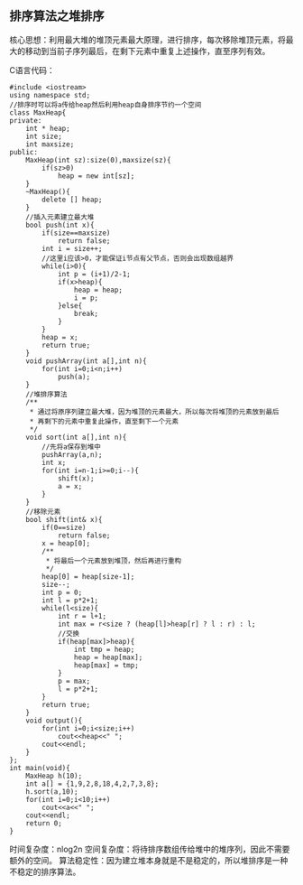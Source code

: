 ## 排序算法之堆排序 ##

核心思想：利用最大堆的堆顶元素最大原理，进行排序，每次移除堆顶元素，将最大的移动到当前子序列最后，在剩下元素中重复上述操作，直至序列有效。

C语言代码：

	#include <iostream>
	using namespace std;
	//排序时可以将a传给heap然后利用heap自身排序节约一个空间
	class MaxHeap{
	private:
	    int * heap;
	    int size;
	    int maxsize;
	public:
	    MaxHeap(int sz):size(0),maxsize(sz){
	        if(sz>0)
	            heap = new int[sz];
	    }
	    ~MaxHeap(){
	        delete [] heap;
	    }
	    //插入元素建立最大堆
	    bool push(int x){
	        if(size==maxsize)
	            return false;
	        int i = size++;
	        //这里i应该>0，才能保证i节点有父节点，否则会出现数组越界
	        while(i>0){
	            int p = (i+1)/2-1;
	            if(x>heap){
	                heap = heap;
	                i = p;
	            }else{
	                break;
	            }
	        }
	        heap = x;
	        return true;
	    }
	    void pushArray(int a[],int n){
	        for(int i=0;i<n;i++)
	            push(a);
	    }
	    //堆排序算法
	    /**
	     * 通过将原序列建立最大堆，因为堆顶的元素最大，所以每次将堆顶的元素放到最后
	     * 再剩下的元素中重复此操作，直至剩下一个元素
	     */
	    void sort(int a[],int n){
	        //先将a保存到堆中
	        pushArray(a,n);
	        int x;
	        for(int i=n-1;i>=0;i--){
	            shift(x);
	            a = x;
	        }
	    }
	    //移除元素
	    bool shift(int& x){
	        if(0==size)
	            return false;
	        x = heap[0];
	        /**
	         * 将最后一个元素放到堆顶，然后再进行重构
	         */
	        heap[0] = heap[size-1];
	        size--;
	        int p = 0;
	        int l = p*2+1;
	        while(l<size){
	            int r = l+1;
	            int max = r<size ? (heap[l]>heap[r] ? l : r) : l;
	            //交换
	            if(heap[max]>heap){
	                int tmp = heap;
	                heap = heap[max];
	                heap[max] = tmp;
	            }
	            p = max;
	            l = p*2+1;
	        }
	        return true;
	    }
	    void output(){
	        for(int i=0;i<size;i++)
	            cout<<heap<<" ";
	        cout<<endl;
	    }
	};
	int main(void){
	    MaxHeap h(10);
	    int a[] = {1,9,2,8,18,4,2,7,3,8};
	    h.sort(a,10);
	    for(int i=0;i<10;i++)
	        cout<<a<<" ";
	    cout<<endl;
	    return 0;
	}

时间复杂度：nlog2n
空间复杂度：将待排序数组传给堆中的堆序列，因此不需要额外的空间。
算法稳定性：因为建立堆本身就是不是稳定的，所以堆排序是一种不稳定的排序算法。